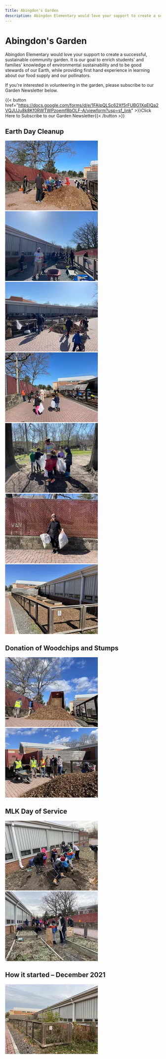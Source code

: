 ```yaml
---
Title: Abingdon's Garden
description: Abingdon Elementary would love your support to create a successful, sustainable community garden.
---
```


# Abingdon's Garden

Abingdon Elementary would love your support to create a successful, sustainable community garden.  It is our goal to enrich students' and families' knowledge of environmental sustainability and to be good stewards of our Earth, while providing first hand experience in learning about our food supply and our pollinators.

If you're interested in volunteering in the garden, please subscribe to our Garden Newsletter below.

{{< button href="https://docs.google.com/forms/d/e/1FAIpQLSc62Xf5rFUBG1XqElQa2VQJUJu8k8Kf0RWTWPzoemf8bOLF-A/viewform?usp=sf_link" >}}Click Here to Subscribe to our Garden Newsletter{{< /button >}}

## Earth Day Cleanup

[![](images/resized/040222_1.webp)](images/originals/040222_1.jpg)
[![](images/resized/040222_2.webp)](images/originals/040222_2.jpg)
[![](images/resized/040222_3.webp)](images/originals/040222_3.jpg)
[![](images/resized/040222_4.webp)](images/originals/040222_4.jpg)
[![](images/resized/040222_5.webp)](images/originals/040222_5.jpg)
[![](images/resized/040222_6.webp)](images/originals/040222_6.jpg)
[![](images/resized/040222_7.webp)](images/originals/040222_7.jpg)

## Donation of Woodchips and Stumps

[![](images/resized/040122_1.webp)](images/originals/040122_1.jpg)
[![](images/resized/040122_2.webp)](images/originals/040122_2.jpg)

## MLK Day of Service

[![](images/resized/IMG_1100.webp)](images/originals/IMG_1100.jpg)
[![](images/resized/IMG_1116.webp)](images/originals/IMG_1116.jpg)

## How it started – December 2021

[![](images/resized/IMG_6887.webp)](images/originals/IMG_6887.jpg)